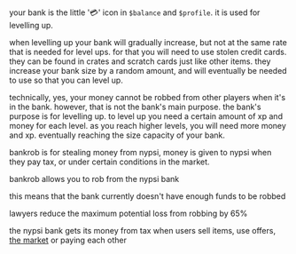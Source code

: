 <script>
  import DocsTemplate from "$lib/components/docs/DocsTemplate.svelte"
  import ItemModal from "$lib/components/docs/ItemModal.svelte"
  import DocsHeader from '$lib/components/docs/DocsHeader.svelte';
</script>

<DocsTemplate title='bank' description="learn how the bank works in nypsi: boost bank size with stolen credit cards, keep money safe, level up faster, and master bankrob strategies." />

your bank is the little '💳' icon in `$balance` and `$profile`. it is used for levelling up.

<DocsHeader header='h2' text="increasing the size of your bank" />

when levelling up your bank will gradually increase, but not at the same rate that is needed for level ups. for that you will need to use <ItemModal item="stolen_credit_card">stolen credit cards</ItemModal>. they can be found in crates and scratch cards just like other items. they increase your bank size by a random amount, and will eventually be needed to use so that you can level up.

<DocsHeader header='h2' text="is my money safe in the bank?" />

technically, yes, your money cannot be robbed from other players when it's in the bank. however, that is not the bank's main purpose. the bank's purpose is for levelling up. to level up you need a certain amount of xp and money for each level. as you reach higher levels, you will need more money and xp. eventually reaching the size capacity of your bank.

<DocsHeader header='h2' text="bankrob" />

bankrob is for stealing money from nypsi, money is given to nypsi when they pay tax, or under certain conditions in the market.

bankrob allows you to rob from the nypsi bank

<DocsHeader header='h3' text="nypsi bank is closed" />

this means that the bank currently doesn't have enough funds to be robbed

<DocsHeader header='h3' text="lawyers" />

<ItemModal item="lawyer">lawyers</ItemModal> reduce the maximum potential loss from robbing by 65%

<DocsHeader header='h3' text="how does the bank get its money" />

the nypsi bank gets its money from tax when users sell items, use offers, [the market](/docs/economy/market) or paying each other
